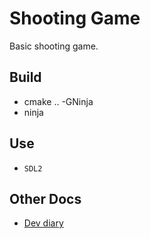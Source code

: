 # Shooting Game

Basic shooting game.

## Build

* cmake .. -GNinja
* ninja

## Use

* `SDL2`

## Other Docs

* [Dev diary](diary.md)
